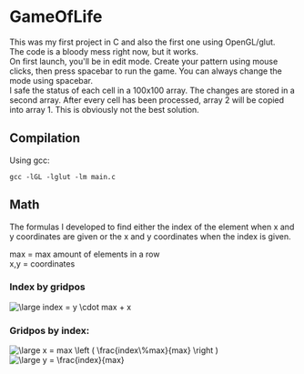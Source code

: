 # GameOfLife  
This was my first project in C and also the first one using OpenGL/glut.  
The code is a bloody mess right now, but it works.  
On first launch, you'll be in edit mode. Create your pattern using mouse clicks, then press spacebar to run the game. You can always change the mode using spacebar.  
I safe the status of each cell in a 100x100 array. The changes are stored in a second array. After every cell has been processed, array 2 will be copied into array 1. This is obviously not the best solution.  

## Compilation
Using gcc:  
```
gcc -lGL -lglut -lm main.c
```

## Math  
The formulas I developed to find either the index of the element when x and y coordinates are given or the x and y coordinates when the index is given.   
  
max = max amount of elements in a row  
x,y = coordinates  
  
### Index by gridpos
<img src="https://latex.codecogs.com/gif.latex?\large&space;index&space;=&space;y&space;\cdot&space;max&space;&plus;&space;x" title="\large index = y \cdot max + x" />

### Gridpos by index:  
<img src="https://latex.codecogs.com/gif.latex?\large&space;x&space;=&space;max&space;\left&space;(&space;\frac{index\%max}{max}&space;\right&space;)" title="\large x = max \left ( \frac{index\%max}{max} \right )" />  
  
<img src="https://latex.codecogs.com/gif.latex?\large&space;y&space;=&space;\frac{index}{max}" title="\large y = \frac{index}{max}" />

